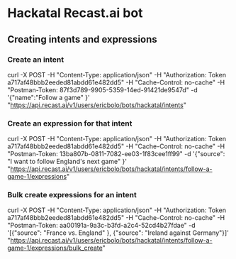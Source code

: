 # Hackatal Recast.ai bot

## Creating intents and expressions

### Create an intent

curl -X POST -H "Content-Type: application/json" -H "Authorization: Token a717af48bbb2eeded81abdd61e482dd5" -H "Cache-Control: no-cache" -H "Postman-Token: 87f3d789-9905-5359-14ed-91421de9547d" -d '{"name":"Follow a game"
}' "https://api.recast.ai/v1/users/ericbolo/bots/hackatal/intents"

### Create an expression for that intent

curl -X POST -H "Content-Type: application/json" -H "Authorization: Token a717af48bbb2eeded81abdd61e482dd5" -H "Cache-Control: no-cache" -H "Postman-Token: 13ba807b-0811-7082-ee03-1f83cee1ff99" -d '{"source": "I want to follow England's next game"
}' "https://api.recast.ai/v1/users/ericbolo/bots/hackatal/intents/follow-a-game-1/expressions"

### Bulk create expressions for an intent

curl -X POST -H "Content-Type: application/json" -H "Authorization: Token a717af48bbb2eeded81abdd61e482dd5" -H "Cache-Control: no-cache" -H "Postman-Token: aa00191a-9a3c-b3fd-a2c4-52cd4b27fdae" -d '[{"source": "France vs. England"
},
{"source": "Ireland against Germany"}]' "https://api.recast.ai/v1/users/ericbolo/bots/hackatal/intents/follow-a-game-1/expressions/bulk_create"

